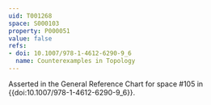 ```yaml
---
uid: T001268
space: S000103
property: P000051
value: false
refs:
- doi: 10.1007/978-1-4612-6290-9_6
  name: Counterexamples in Topology
---
```


Asserted in the General Reference Chart for space #105 in
{{doi:10.1007/978-1-4612-6290-9_6}}.
